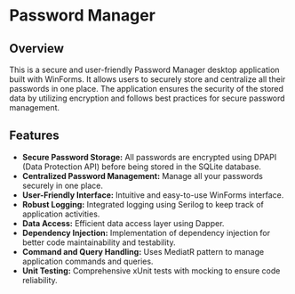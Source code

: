 # Password Manager

## Overview

This is a secure and user-friendly Password Manager desktop application built with WinForms. It allows users to securely store and centralize all their passwords in one place. The application ensures the security of the stored data by utilizing encryption and follows best practices for secure password management.

## Features

- **Secure Password Storage:** All passwords are encrypted using DPAPI (Data Protection API) before being stored in the SQLite database.
- **Centralized Password Management:** Manage all your passwords securely in one place.
- **User-Friendly Interface:** Intuitive and easy-to-use WinForms interface.
- **Robust Logging:** Integrated logging using Serilog to keep track of application activities.
- **Data Access:** Efficient data access layer using Dapper.
- **Dependency Injection:** Implementation of dependency injection for better code maintainability and testability.
- **Command and Query Handling:** Uses MediatR pattern to manage application commands and queries.
- **Unit Testing:** Comprehensive xUnit tests with mocking to ensure code reliability.
